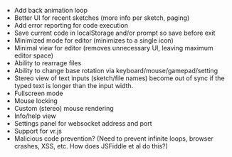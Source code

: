 - Add back animation loop
- Better UI for recent sketches (more info per sketch, paging)
- Add error reporting for code execution
- Save current code in localStorage and/or prompt so save before exit
- Minimized mode for editor (minimizes to a single icon)
- Minimal view for editor (removes unnecessary UI, leaving maximum editor space)
- Ability to rearrage files
- Ability to change base rotation via keyboard/mouse/gamepad/setting
- Stereo view of text inputs (sketch/file names) become out of sync if the
  typed text is longer than the input width.
- Fullscreen mode
- Mouse locking
- Custom (stereo) mouse rendering
- Info/help view
- Settings panel for websocket address and port
- Support for vr.js
- Malicious code prevention?
  (Need to prevent infinite loops, browser crashes, XSS, etc.
  How does JSFiddle et al do this?)
